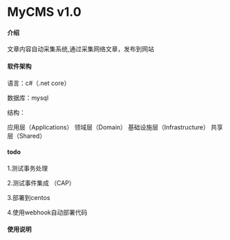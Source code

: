 # MyCMS v1.0

#### 介绍

文章内容自动采集系统,通过采集网络文章，发布到网站

#### 软件架构

语言：c#（.net core）

数据库：mysql

结构：

应用层（Applications）
领域层（Domain）
基础设施层（Infrastructure）
共享层（Shared）

#### todo

1.测试事务处理

2.测试事件集成 （CAP）

3.部署到centos

4.使用webhook自动部署代码

#### 使用说明


